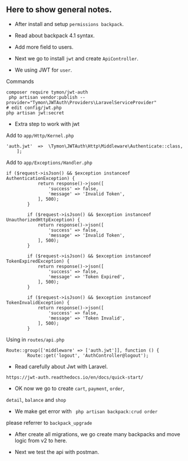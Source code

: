 ## Here to show general notes.

* After install and setup `permissions backpack`.

* Read about backpack 4.1 syntax.

* Add more field to users.

* Next we go to install `jwt` and create `ApiController`.

* We using JWT for `user`.

Commands

```text
composer require tymon/jwt-auth 
 php artisan vendor:publish --provider="Tymon\JWTAuth\Providers\LaravelServiceProvider"
# edit config/jwt.php
php artisan jwt:secret
```

* Extra step to work with jwt

Add to `app/Http/Kernel.php`

```text
'auth.jwt'  =>  \Tymon\JWTAuth\Http\Middleware\Authenticate::class,
    ];
```

Add to `app/Exceptions/Handler.php`

```text
if ($request->isJson() && $exception instanceof AuthenticationException) {
            return response()->json([
                'success' => false,
                'message' => 'Invalid Token',
            ], 500);
        }

        if ($request->isJson() && $exception instanceof UnauthorizedHttpException) {
            return response()->json([
                'success' => false,
                'message' => 'Invalid Token',
            ], 500);
        }

        if ($request->isJson() && $exception instanceof TokenExpiredException) {
            return response()->json([
                'success' => false,
                'message' => 'Token Expired',
            ], 500);
        }

        if ($request->isJson() && $exception instanceof TokenInvalidException) {
            return response()->json([
                'success' => false,
                'message' => 'Token Invalid',
            ], 500);
        }
```

Using in `routes/api.php`

```text
Route::group(['middleware' => ['auth.jwt']], function () {
        Route::get('logout', 'AuthController@logout');
```


* Read carefully about Jwt with Laravel.

`https://jwt-auth.readthedocs.io/en/docs/quick-start/`

* OK now we go to create `cart`, `payment`, `order`,

`detail`, `balance` and `shop`

* We make get error with ` php artisan backpack:crud order`

please referrer to `backpack_upgrade`

* After create all migrations, we go create many backpacks and move logic from v2 to here.

* Next we test the api with postman.


